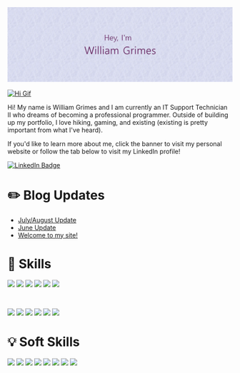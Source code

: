 [![William's Github Banner](./assets/github_read_me_header.png)](https://williamgrimes.me)

[![Hi Gif](https://media0.giphy.com/media/xT9IgG50Fb7Mi0prBC/giphy.gif?cid=ecf05e47m8p4ejxr4ip22r4mhw9p2ufa8ap06osxwb733no9&rid=giphy.gif&ct=g)](https://media0.giphy.com/media/xT9IgG50Fb7Mi0prBC/giphy.gif?cid=ecf05e47m8p4ejxr4ip22r4mhw9p2ufa8ap06osxwb733no9&rid=giphy.gif&ct=g)

Hi!  My name is William Grimes and I am currently an IT Support Technician II who dreams of becoming a professional programmer.  Outside of building up my portfolio, I love hiking, gaming, and existing (existing is pretty important from what I've heard).

If you'd like to learn more about me, click the banner to visit my personal website or follow the tab below to visit my LinkedIn profile!

[![LinkedIn Badge](https://img.shields.io/badge/LinkedIn-Profile-blue?logo=linkedin&logoColor=white&color=0D76A8)](https://www.linkedin.com/in/william-b-grimes/)

# :pencil2: Blog Updates
  * [July/August Update](https://williamgrimes.me/july-august-update/)
  * [June Update](https://williamgrimes.me/june-update/)
  * [Welcome to my site!](https://williamgrimes.me/welcome-to-my-site/)

# :dart: Skills

![](https://img.shields.io/badge/Code-C%2B%2B-red?logo=cplusplus&logoColor=white)
![](https://img.shields.io/badge/Code-JavaScript-red?logo=JavaScript&logoColor=white)
![](https://img.shields.io/badge/Code-Python-red?logo=Python&logoColor=white)
![](https://img.shields.io/badge/Code-HTML5-red?logo=html5&logoColor=white)
![](https://img.shields.io/badge/Code-MySQL-red?logo=mysql&logoColor=white)
![](https://img.shields.io/badge/Code-MongoDB-red?logo=Mongodb&logoColor=white)

<br>

![](https://img.shields.io/badge/OS-Windows-blue?logo=windows&logoColor=white)
![](https://img.shields.io/badge/OS-Debian-blue?logo=debian&logoColor=white)
![](https://img.shields.io/badge/OS-RHEL-blue?logo=rhel&logoColor=white)
![](https://img.shields.io/badge/OS-SUSE-blue?logo=suse&logoColor=white)
![](https://img.shields.io/badge/Script-GNU%20Bash-blue?logo=gnubash&logoColor=white)
![](https://img.shields.io/badge/Script-Powershell-blue?logo=powershell&logoColor=white)

# :bulb: Soft Skills

![](https://img.shields.io/badge/SS-Communication-blueviolet)
![](https://img.shields.io/badge/SS-Patience-blueviolet)
![](https://img.shields.io/badge/SS-Time%20Management-blueviolet)
![](https://img.shields.io/badge/SS-Accountable-blueviolet)
![](https://img.shields.io/badge/SS-Motivated-blueviolet)
![](https://img.shields.io/badge/SS-Critical%20Thinking-blueviolet)
![](https://img.shields.io/badge/SS-Team%20Work-blueviolet)
![](https://img.shields.io/badge/SS-Adept-blueviolet)
